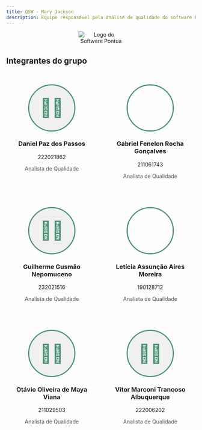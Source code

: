 ```yaml
---
title: QSW - Mary Jackson
description: Equipe responsável pela análise de qualidade do software Pontua.
---
```


<div style="text-align: center; margin-bottom: 2rem;">
  <img src="/images/V3_C3.png" alt="Logo do Software Pontua" style="max-width: 120px; height: auto;" />
</div>

## Integrantes do grupo

<div style="
  display: grid;
  grid-template-columns: repeat(auto-fit, minmax(210px, 1fr));
  gap: 20px;
  margin-top: 30px;
">

  <!-- Daniel Paz dos Passos -->
  <div style="text-align: center; background: transparent; padding: 20px; border-radius: 10px;">
    <div style="width: 120px; height: 120px; border-radius: 50%; border: 3px solid #4e9375; background: #f0f0f0; display: flex; align-items: center; justify-content: center; margin: 0 auto; font-size: 48px; color: #4e9375;">👨‍💼</div>
    <h3>Daniel Paz dos Passos</h3>
    <h7>222021862</h7>
    <p style="color: #555;">Analista de Qualidade</p>
  </div>

  <!-- Gabriel Fenelon Rocha Gonçalves -->
  <div style="text-align: center; background: transparent; padding: 20px; border-radius: 10px;">
    <img src="/src/assets/f1-2.jpg" style="width: 120px; height: 120px; object-fit: cover; border-radius: 50%; border: 3px solid #4e9375;">
    <h3>Gabriel Fenelon Rocha Gonçalves</h3>
    <h7>211061743</h7>
    <p style="color: #555;">Analista de Qualidade</p>
  </div>

  <!-- Guilherme Gusmão Nepomuceno -->
  <div style="text-align: center; background: transparent; padding: 20px; border-radius: 10px;">
    <div style="width: 120px; height: 120px; border-radius: 50%; border: 3px solid #4e9375; background: #f0f0f0; display: flex; align-items: center; justify-content: center; margin: 0 auto; font-size: 48px; color: #4e9375;">👨‍🔬</div>
    <h3>Guilherme Gusmão Nepomuceno</h3>
    <h7>232021516</h7>
    <p style="color: #555;">Analista de Qualidade</p>
  </div>

  <!-- Letícia Assunção Aires Moreira -->
  <div style="text-align: center; background: transparent; padding: 20px; border-radius: 10px;">
    <img src="/src/assets/f1.jpg" style="width: 120px; height: 120px; object-fit: cover; border-radius: 50%; border: 3px solid #4e9375;">
    <h3>Letícia Assunção Aires Moreira</h3>
    <h7>190128712</h7>
    <p style="color: #555;">Analista de Qualidade</p>
  </div>

  <!-- Otávio Oliveira de Maya Viana -->
  <div style="text-align: center; background: transparent; padding: 20px; border-radius: 10px;">
    <div style="width: 120px; height: 120px; border-radius: 50%; border: 3px solid #4e9375; background: #f0f0f0; display: flex; align-items: center; justify-content: center; margin: 0 auto; font-size: 48px; color: #4e9375;">👨‍🎓</div>
    <h3>Otávio Oliveira de Maya Viana</h3>
    <h7>211029503</h7>
    <p style="color: #555;">Analista de Qualidade</p>
  </div>

  <!-- Vítor Marconi Trancoso Albuquerque -->
  <div style="text-align: center; background: transparent; padding: 20px; border-radius: 10px;">
    <div style="width: 120px; height: 120px; border-radius: 50%; border: 3px solid #4e9375; background: #f0f0f0; display: flex; align-items: center; justify-content: center; margin: 0 auto; font-size: 48px; color: #4e9375;">👨‍💼</div>
    <h3>Vítor Marconi Trancoso Albuquerque</h3>
    <h7>222006202</h7>
    <p style="color: #555;">Analista de Qualidade</p>
  </div>

</div>